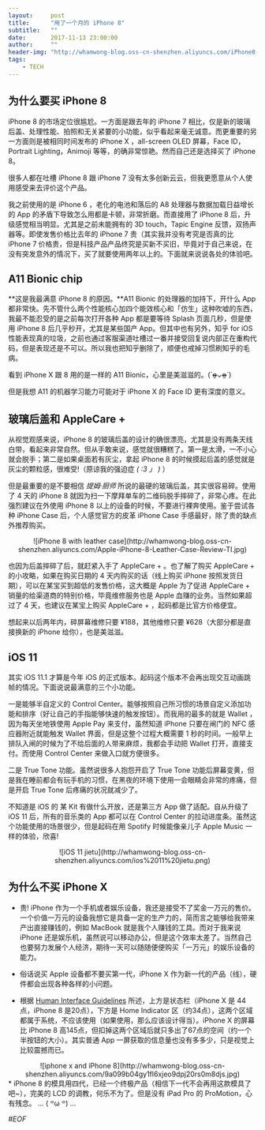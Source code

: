 ```yaml
---
layout:     post
title:      "用了一个月的 iPhone 8"
subtitle:   ""
date:       2017-11-13 23:00:00
author:     ""
header-img: "http://whamwong-blog.oss-cn-shenzhen.aliyuncs.com/iPhone8-2.jpg"
tags:
    - TECH
---
```

## 为什么要买 iPhone 8
iPhone 8 的市场定位很尴尬。一方面是跟去年的 iPhone 7 相比，仅是新的玻璃后盖、处理性能、拍照和无关紧要的小功能，似乎看起来毫无诚意。而更重要的另一方面则是被相同时间发布的 iPhone X ，all-screen OLED 屏幕，Face ID，Portrait Lighting，Animoji 等等，的确非常惊艳。然而自己还是选择买了 iPhone 8。

很多人都在吐槽 iPhone 8 跟 iPhone 7 没有太多创新云云，但我更愿意从个人使用感受来去评价这个产品。

我之前使用的是 iPhone 6 ，老化的电池和落后的 A8 处理器与数据加载日益增长的 App 的矛盾下导致怎么用都是卡顿，非常折磨。而直接用了 iPhone 8 后，升级感觉相当明显。尤其是之前未能拥有的 3D touch，Tapic Engine 反馈，双扬声器等。即使发售价格比去年的 iPhone 7 贵（其实我并没有考究是否真的比 iPhone 7 价格贵，但是科技产品产品终究是买新不买旧，毕竟对于自己来说，在没有突发意外的情况下，买了就要使用两年以上的。下面就来说说各处的体验吧。

<!-- more --> 

## A11 Bionic chip
**这是我最满意 iPhone 8 的原因。**A11 Bionic 的处理器的加持下，开什么 App 都非常快。先不管什么两个性能核心加四个能效核心和「仿生」这种吹嘘的东西，我最不能忍受的是之前每次打开各种 App 都是要等待 Splash 页面几秒，但是使用 iPhone 8 后几乎秒开，尤其是某些国产 App。但其中也有另外，知乎 for iOS 性能表现真的垃圾，之前也通过客服渠道吐槽过一番并接受回复说内部正在重构代码，但是表现还是不可以。所以我也把知乎删除了，顺便也戒掉习惯刷知乎的毛病。

看到 iPhone X 跟 8 用的是一样的 A11 Bionic，心里是美滋滋的。(ˊo̴̶̷̤⌄o̴̶̷̤ˋ)

但是我想 A11 的机器学习能力可能对于 iPhone X 的 Face ID 更有深度的意义。

## 玻璃后盖和 AppleCare +
从视觉观感来说，iPhone 8 的玻璃后盖的设计的确很漂亮，尤其是没有两条天线白带，看起来非常自然。但从手敢来说，感觉就很糟糕了。第一是太滑，一不小心就会脱手；第二是如果桌面若有灰尘，拿起 iPhone 8 的时候摸起后盖的感觉就是灰尘的颗粒感，很难受!（原谅我的强迫症 _( :3 」 )_ ）

但是最重要的是不要相信 *提姆·厨师* 所说的最硬的玻璃后盖，其实很容易碎。使用了 4 天的 iPhone 8 就因为扫一下摩拜单车的二维码脱手摔碎了，非常心疼。在此强烈建议在外使用 iPhone 8 以上的设备的时候，不要进行裸奔使用。鉴于尝试各种 iPhone Case 后，个人感觉官方的皮革 iPhone Case 手感最好，除了贵的缺点外推荐购买。


<center>![iPhone 8 with leather case](http://whamwong-blog.oss-cn-shenzhen.aliyuncs.com/Apple-iPhone-8-Leather-Case-Review-TI.jpg)</center>


也因为后盖摔碎了后，就赶紧入手了 AppleCare + 。也了解了购买 AppleCare + 的小攻略，如果在购买日期的 4 天内购买的话（线上购买 iPhone 按照发货日期），可以在某宝买到超低的发售价格，这大概是 Apple 为了促进 AppleCare + 销量的给渠道商的特别价格，毕竟维修服务也是 Apple 血赚的业务。当然如果超过了 4 天，也建议在某宝上购买 AppleCare + ，起码都是比官方价格便宜。

想起来以后两年内，碎屏幕维修只要 ¥188，其他维修只要 ¥628（大部分都是直接换新的 iPhone 给你），也是美滋滋。
 
## iOS 11
其实 iOS 11.1 才算是今年 iOS 的正式版本。起码这个版本不会再出现交互动画跳帧的情况。下面说说最满意的三个小功能。

一是能够半自定义的 Control Center。能够按照自己所习惯的场景自定义添加功能和排序（好让自己的手指能够快速的触发按钮）。而我用的最多的就是 Wallet ，因为每天坐地铁使用 Apple Pay 来支付，虽然知道 iPhone 只要在闸门的 NFC 感应器附近就能触发 Wallet 界面，但是这整个过程大概需要 1 秒的时间。一般早上排队入闸的时候为了不给后面的人带来麻烦，我都会手动把 Wallet 打开，直接支付。而使用 Control Center 来做入口就方便很多。

二是 True Tone 功能。虽然说很多人抱怨开启了 True Tone 功能后屏幕变黄，但是我在睡前都会有玩手机的习惯，在黑夜的环境下使用一会眼睛会非常的疼痛，但是开启 True Tone 后疼痛的状况就减少了。

不知道是 iOS 的 某 Kit 有做什么开放，还是第三方 App 做了适配。自从升级了 iOS 11 后，所有的音乐类的 App 都可以在 Control Center 的拉动进度条。虽然这个功能使用的场景很少，但是起码在用 Spotify 时候能像亲儿子 Apple Music 一样的体验，欣喜!


<center>![iOS 11 jietu](http://whamwong-blog.oss-cn-shenzhen.aliyuncs.com/ios%2011%20jietu.png) </center>


## 为什么不买 iPhone X
*  贵! iPhone 作为一个手机或者娱乐设备，我还是接受不了奖金一万元的售价。一个价值一万元的设备我想它是具备一定的生产力的，简而言之能够给我带来产出直接赚钱的，例如 MacBook 就是我个人赚钱的工具。而对于我来说 iPhone 还是娱乐机，虽然说可以移动办公，但是这个效率太差了。当然自己也要努力发展个人经济，期待一天可以随随便便购买「一万元」的娱乐设备的能力。

* 俗话说买 Apple 设备都不要买第一代，iPhone X 作为新一代的产品（线），硬件都会出现各种各样的小问题。
* 根据 [Human Interface Guidelines](https://developer.apple.com/ios/human-interface-guidelines/overview/iphone-x/) 所述，上方是状态栏（iPhone X 是 44点，iPhone 8 是20点），下方是 Home Indicator 区（约34点），这两个区域都属于系统，不应该使用（如果使用，那么应该设计得当）。iPhone X 的屏幕比 iPhone 8 高145点，但扣掉这两个区域后就只多出了67点的空间（约一个半按钮的大小）。其实普通 App 一屏获取的信息量也没有多多少，只是视觉上比较震撼而已。
<center>![iphone x and iPhone 8](http://whamwong-blog.oss-cn-shenzhen.aliyuncs.com/9a099b04gy1fl6xjeo9dpj20rs0m8djs.jpg)</center>
*  iPhone 8 的模具用四代，已经一个终极产品（相信下一代不会再用这款模具了吧~），完美的 LCD 的调教，何乐不为了。但是没有 iPad Pro 的 ProMotion，心有残念。 … ( ꒪ω ꒪) … 





*#EOF*


